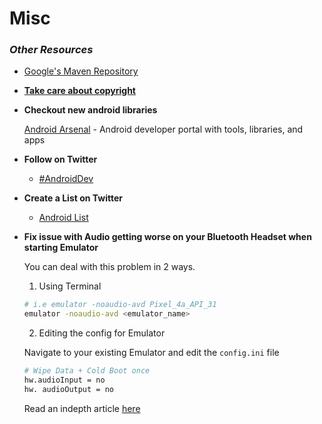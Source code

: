 # Misc

### **_Other Resources_**

- [Google's Maven Repository](https://dl.google.com/dl/android/maven2/index.html)

- **[Take care about copyright](http://jeroenmols.com/blog/2016/08/03/copyright/)**

- **Checkout new android libraries**

  [Android Arsenal](https://android-arsenal.com/) - Android developer portal with tools, libraries, and apps

- **Follow on Twitter**

  - [#AndroidDev](https://twitter.com/search?q=%23AndroidDev)

- **Create a List on Twitter**

  - [Android List](https://twitter.com/nisrulz/lists/android)

- **Fix issue with Audio getting worse on your Bluetooth Headset when starting Emulator**

  You can deal with this problem in 2 ways.
  1. Using Terminal

    ```sh
    # i.e emulator -noaudio-avd Pixel_4a_API_31
    emulator -noaudio-avd <emulator_name>
    ```

  2. Editing the config for Emulator

    Navigate to your existing Emulator and edit the `config.ini` file
    
    ```sh
    # Wipe Data + Cold Boot once
    hw.audioInput = no
    hw. audioOutput = no
    ```
    Read an indepth article [here](https://blog.mmckenna.me/android-emulators-vs-bluetooth-headphones)

